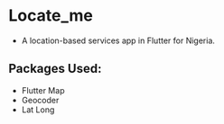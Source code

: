
# Locate_me

- A location-based services app in Flutter for Nigeria.

## Packages Used:
 
 - Flutter Map
 - Geocoder
 - Lat Long

##
